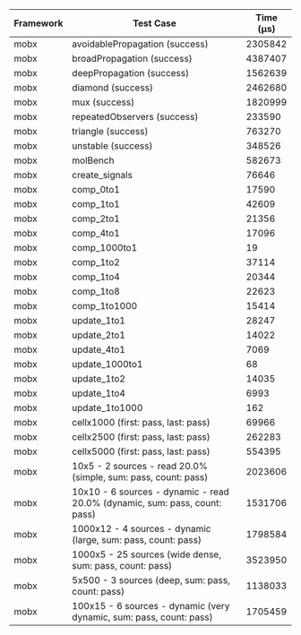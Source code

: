 | Framework | Test Case | Time (μs) |
| --- | --- | --- |
| mobx | avoidablePropagation (success) | 2305842 |
| mobx | broadPropagation (success) | 4387407 |
| mobx | deepPropagation (success) | 1562639 |
| mobx | diamond (success) | 2462680 |
| mobx | mux (success) | 1820999 |
| mobx | repeatedObservers (success) | 233590 |
| mobx | triangle (success) | 763270 |
| mobx | unstable (success) | 348526 |
| mobx | molBench | 582673 |
| mobx | create_signals | 76646 |
| mobx | comp_0to1 | 17590 |
| mobx | comp_1to1 | 42609 |
| mobx | comp_2to1 | 21356 |
| mobx | comp_4to1 | 17096 |
| mobx | comp_1000to1 | 19 |
| mobx | comp_1to2 | 37114 |
| mobx | comp_1to4 | 20344 |
| mobx | comp_1to8 | 22623 |
| mobx | comp_1to1000 | 15414 |
| mobx | update_1to1 | 28247 |
| mobx | update_2to1 | 14022 |
| mobx | update_4to1 | 7069 |
| mobx | update_1000to1 | 68 |
| mobx | update_1to2 | 14035 |
| mobx | update_1to4 | 6993 |
| mobx | update_1to1000 | 162 |
| mobx | cellx1000 (first: pass, last: pass) | 69966 |
| mobx | cellx2500 (first: pass, last: pass) | 262283 |
| mobx | cellx5000 (first: pass, last: pass) | 554395 |
| mobx | 10x5 - 2 sources - read 20.0% (simple, sum: pass, count: pass) | 2023606 |
| mobx | 10x10 - 6 sources - dynamic - read 20.0% (dynamic, sum: pass, count: pass) | 1531706 |
| mobx | 1000x12 - 4 sources - dynamic (large, sum: pass, count: pass) | 1798584 |
| mobx | 1000x5 - 25 sources (wide dense, sum: pass, count: pass) | 3523950 |
| mobx | 5x500 - 3 sources (deep, sum: pass, count: pass) | 1138033 |
| mobx | 100x15 - 6 sources - dynamic (very dynamic, sum: pass, count: pass) | 1705459 |
